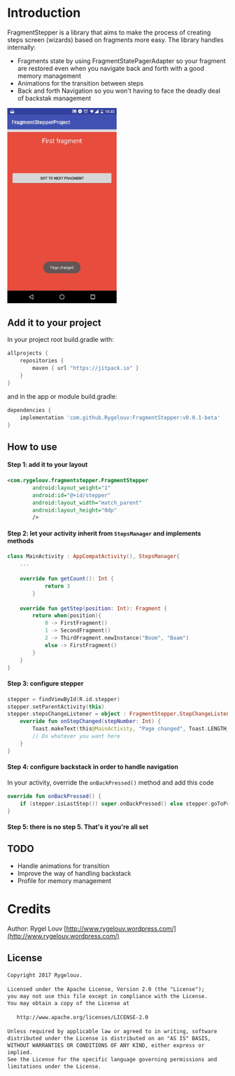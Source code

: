 # Introduction

FragmentStepper is a library that aims to make the process of creating steps screen (wizards) based 
on fragments more easy. The library handles internally:
- Fragments state by using FragmentStatePagerAdapter so your fragment are restored even 
when you navigate back and forth with a good memory management 
- Animations for the transition between steps
- Back and forth Navigation so you won't having to face the deadly deal of backstak management

<img src="https://github.com/Rygelouv/FragmentStepper/blob/master/videotogif_2018.04.09_10.32.45.gif" width="250"> 

## Add it to your project

In your project root build.gradle with:
```gradle
allprojects {
    repositories {
        maven { url "https://jitpack.io" }
    }
}
```
and in the app or module build.gradle:

```gradle
dependencies {
    implementation 'com.github.Rygelouv:FragmentStepper:v0.0.1-beta'
}
```

## How to use

#### Step 1: add it to your layout
```xml
<com.rygelouv.fragmentstepper.FragmentStepper
        android:layout_weight="1"
        android:id="@+id/stepper"
        android:layout_width="match_parent"
        android:layout_height="0dp"
        />
```
#### Step 2: let your activity inherit from `StepsManager` and implements methods
```kotlin
class MainActivity : AppCompatActivity(), StepsManager{
    ...
    
    override fun getCount(): Int {
            return 3
        }
    
    override fun getStep(position: Int): Fragment {
        return when(position){
            0 -> FirstFragment()
            1 -> SecondFragment()
            2 -> ThirdFragment.newInstance("Boom", "Baam")
            else -> FirstFragment()
        }
    }
}
```
#### Step 3: configure stepper
```kotlin
stepper = findViewById(R.id.stepper)
stepper.setParentActivity(this)
stepper.stepsChangeListener = object : FragmentStepper.StepChangeListener {
    override fun onStepChanged(stepNumber: Int) {
        Toast.makeText(this@MainActivity, "Page changed", Toast.LENGTH_SHORT).show()
        // Do whatever you want here
    }
} 
```
#### Step 4: configure backstack in order to handle navigation
In your activity, override the `onBackPressed()` method and add this code
```kotlin
override fun onBackPressed() {
    if (stepper.isLastStep()) super.onBackPressed() else stepper.goToPreviousStep()
}
```
#### Step 5: there is no step 5. That's it you're all set

## TODO
- Handle animations for transition 
- Improve the way of handling backstack 
- Profile for memory management

# Credits

Author: Rygel Louv [http://www.rygelouv.wordpress.com/](http://www.rygelouv.wordpress.com/)


License
--------

    Copyright 2017 Rygelouv.

    Licensed under the Apache License, Version 2.0 (the "License");
    you may not use this file except in compliance with the License.
    You may obtain a copy of the License at

       http://www.apache.org/licenses/LICENSE-2.0

    Unless required by applicable law or agreed to in writing, software
    distributed under the License is distributed on an "AS IS" BASIS,
    WITHOUT WARRANTIES OR CONDITIONS OF ANY KIND, either express or implied.
    See the License for the specific language governing permissions and
    limitations under the License.